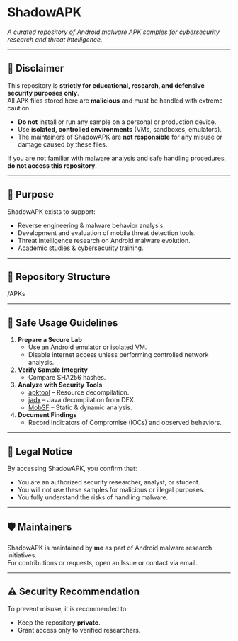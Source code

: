 # **ShadowAPK**
*A curated repository of Android malware APK samples for cybersecurity research and threat intelligence.*

---

## 📜 **Disclaimer**
This repository is **strictly for educational, research, and defensive security purposes only**.  
All APK files stored here are **malicious** and must be handled with extreme caution.

- **Do not** install or run any sample on a personal or production device.  
- Use **isolated, controlled environments** (VMs, sandboxes, emulators).  
- The maintainers of ShadowAPK are **not responsible** for any misuse or damage caused by these files.

If you are not familiar with malware analysis and safe handling procedures, **do not access this repository**.

---

## 🎯 **Purpose**
ShadowAPK exists to support:
- Reverse engineering & malware behavior analysis.
- Development and evaluation of mobile threat detection tools.
- Threat intelligence research on Android malware evolution.
- Academic studies & cybersecurity training.

---

## 📂 **Repository Structure**
/APKs


---

## 🧪 **Safe Usage Guidelines**
1. **Prepare a Secure Lab**
   - Use an Android emulator or isolated VM.
   - Disable internet access unless performing controlled network analysis.
2. **Verify Sample Integrity**
   - Compare SHA256 hashes.
3. **Analyze with Security Tools**
   - [apktool](https://ibotpeaches.github.io/Apktool/) – Resource decompilation.
   - [jadx](https://github.com/skylot/jadx) – Java decompilation from DEX.
   - [MobSF](https://mobsf.github.io/Mobile-Security-Framework-MobSF/) – Static & dynamic analysis.
4. **Document Findings**
   - Record Indicators of Compromise (IOCs) and observed behaviors.

---

## 📜 **Legal Notice**
By accessing ShadowAPK, you confirm that:
- You are an authorized security researcher, analyst, or student.
- You will not use these samples for malicious or illegal purposes.
- You fully understand the risks of handling malware.

---

## 🛡 **Maintainers**
ShadowAPK is maintained by **me** as part of Android malware research initiatives.  
For contributions or requests, open an Issue or contact via email.

---

## ⚠ **Security Recommendation**
To prevent misuse, it is recommended to:
- Keep the repository **private**.
- Grant access only to verified researchers.
